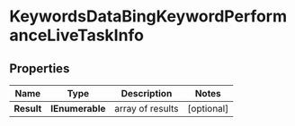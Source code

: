 # KeywordsDataBingKeywordPerformanceLiveTaskInfo


## Properties

| Name | Type | Description | Notes |
|------------ | ------------- | ------------- | -------------|
**Result** | **IEnumerable<KeywordsDataBingKeywordPerformanceLiveResultInfo>** | array of results |[optional]|